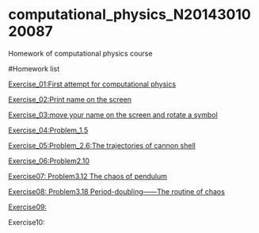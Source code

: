 # computational_physics_N2014301020087
Homework of computational physics course

#Homework list

[Exercise_01:First attempt for computational physics](https://www.zybuluo.com/Guozhongzhi/note/493534)

[Exercise_02:Print name on the screen](https://github.com/Guozhongzhi/Homework-materials/blob/master/README.md)

[Exercise_03:move your name on the screen and rotate a symbol](https://www.zybuluo.com/Guozhongzhi/note/513305)

[Exercise_04:Problem_1.5](https://www.zybuluo.com/Guozhongzhi/note/520852)

[Exercise_05:Problem_2.6:The trajectories of cannon shell](https://www.zybuluo.com/Guozhongzhi/note/533805)

[Exercise_06:Problem2.10](https://www.zybuluo.com/Guozhongzhi/note/542167)

[Exercise07: Problem3.12 The chaos of pendulum](https://www.zybuluo.com/Guozhongzhi/note/549934)

[Exercise08: Problem3.18 Period-doubling——The routine of chaos](https://www.zybuluo.com/Guozhongzhi/note/565435)

[Exercise09:](https://www.zybuluo.com/Guozhongzhi/note/573630) 

Exercise10:

